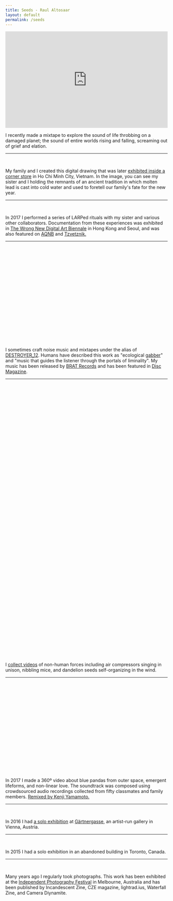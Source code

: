 ```yaml
---
title: Seeds - Raul Altosaar
layout: default
permalink: /seeds
---
```


<html>

<div class="project">

  <iframe width="100%" height="300" scrolling="no" frameborder="no" allow="autoplay" src="https://w.soundcloud.com/player/?url=https%3A//api.soundcloud.com/tracks/655004264&color=%23ff5500&auto_play=false&hide_related=true&show_comments=true&show_user=true&show_reposts=false&show_teaser=false&visual=true"></iframe>

  <p>I recently made a mixtape to explore the sound of life throbbing on a damaged planet; the sound of entire worlds rising and falling, screaming out of grief and elation.</p>

</div>

<hr>


<div class="project">

  <img class="lazy" data-src="../assets/img/pages/seeds/kariina_raul_hands_print.jpg">
  <img class="lazy" data-src="../assets/img/pages/seeds/snapdragon.jpg">

  <p>My family and I created this digital drawing that was later <a href="http://undergroundflower.com/snapdragon.html" target="_blank">exhibited inside a corner store</a> in Ho Chi Minh City, Vietnam. In the image, you can see my sister and I holding the remnants of an ancient tradition in which molten lead is cast into cold water and used to foretell our family's fate for the new year.</p>

</div>


<hr>

<div class="project">

<img class="lazy" data-src="/assets/img/pages/seeds/b.jpg">
<img class="lazy" data-src="/assets/img/pages/seeds/a.jpg">

<p>In 2017 I performed a series of LARPed rituals with my sister and various other collaborators. Documentation from these experiences was exhibited in <a href="https://thewrong.org/about" target="_blank">The Wrong New Digital Art Biennale</a> in Hong Kong and Seoul, and was also featured on <a href="https://www.aqnb.com/2017/11/15/why-do-we-appropriate-life-hacking-into-taught-identity-with-fantasy-direct-group-show-at-seouls-yongma-charm-space/" target="_blank">AQNB</a> and <a href="http://tzvetnik.online/portfolio_page/fantasy-direct-yongma-land-charm-space/" target="_blank">Tzvetznik.</a></p>

</div>


<hr>

<div class="project">

<div class="media">
<iframe class="lazy" width="100%" height="300" scrolling="no" frameborder="no" allow="autoplay" data-src="https://w.soundcloud.com/player/?url=https%3A//api.soundcloud.com/playlists/649914882%3Fsecret_token%3Ds-ZrJ5M&color=%23ff5500&auto_play=false&hide_related=false&show_comments=true&show_user=true&show_reposts=false&show_teaser=true&visual=true"></iframe>
</div>


<p>I sometimes craft noise music and mixtapes under the alias of <a href="https://soundcloud.com/destroyer_12" target="_blank">DESTROYER_12</a>. Humans have described this work as "ecological <a href="https://en.wikipedia.org/wiki/Gabber" target="_blank">gabber</a>" and "music that guides the listener through the portals of liminality". My music has been released by <a href="https://bratrecords.bandcamp.com/album/brat-compilation-volume-2-vesna" target="_blank">BRAT Records</a> and has been featured in <a href="https://soundcloud.com/discmagazine/disc-024-floating-rooftop-healing-mix-destroyer_12" target="_blank">Disc Magazine</a>.</p>

</div>

<hr>


<div class="project">

<div class="media">

<style>.embed-container { position: relative; padding-bottom: 56.25%; height: 0; overflow: hidden; max-width: 100%;} .embed-container iframe, .embed-container object, .embed-container embed { position: absolute; top: 0; left: 0; width: 100%; height: 100%;}</style><div class='embed-container'><iframe class="lazy" data-src='https://www.youtube.com/embed/Kb0CDXasjiE' frameborder='0' title ='0' allowfullscreen modestbranding='1' showinfo='0'></iframe></div>

<div class='embed-container many'><iframe class="lazy" data-src='https://www.youtube.com/embed/p-NkMdxFHtY' frameborder='0' title ='0' allowfullscreen modestbranding='1' showinfo='0'></iframe></div>

<div class='embed-container many'><iframe class="lazy" data-src='https://www.youtube.com/embed/d4KXmJRE3HU' frameborder='0' allowfullscreen></iframe></div>

</div>

<p>I <a href="https://www.youtube.com/playlist?list=PLPn69OMwH-byEcKC3_Rthq6Il8-PevHgB" target="_blank">collect videos</a> of non-human forces including air compressors singing in unison, nibbling mice, and dandelion seeds self-organizing in the wind.</p>

</div>


<hr>


<div class="project">

<div class="media">
<div class='embed-container'><iframe class="lazy" data-src='https://www.youtube.com/embed/R61n22gTkdo' frameborder='0' title ='0' allowfullscreen modestbranding='1' showinfo='0'></iframe></div>
</div>

<p>In 2017 I made a 360º video about blue pandas from outer space, emergent lifeforms, and non-linear love. The soundtrack was composed using crowdsourced audio recordings collected from fifty classmates and family members. <a href="https://soundcloud.com/exilevevo/i-may-not-be-ready-2-shit-out-a-liquid-diamond-and-share-it-but-i-can-try-kenji-remix" target="_blank">Remixed by Kenji Yamamoto.</a></p>

</div>


<hr>

<div class="project">

<img class="lazy" data-src="/assets/img/pages/seeds/c.jpg">
<img class="lazy" data-src="/assets/img/pages/seeds/02.jpg">
<img class="lazy" data-src="/assets/img/pages/seeds/19.jpg">
<img class="lazy" data-src="/assets/img/pages/seeds/01.jpg">

<p>In 2016 I had <a href="https://gaertnergasse.com/2018/every-day-is-a-lifetime/" target="_blank">a solo exhibition</a> at <a href="http://gaertnergasse.com/" target="_blank">Gärtnergasse</a>, an artist-run gallery in Vienna, Austria.</p>


</div>


<hr>




<div class="project">

<img class="lazy" data-src="/assets/img/pages/seeds/hesitate1.jpg">
<img class="lazy" data-src="/assets/img/pages/seeds/hesitate2.jpg">
<img class="lazy" data-src="/assets/img/pages/seeds/hesitate3.jpg">

<p>In 2015 I had a solo exhibition in an abandoned building in Toronto, Canada.</p>

</div>



<hr>



<div class="project">

<img class="lazy" data-src="/assets/img/pages/seeds/cali_tree.jpg">
<img class="lazy" data-src="/assets/img/pages/seeds/rain.jpg">
<img class="lazy" data-src="/assets/img/pages/seeds/green.jpg">
<img class="lazy" data-src="/assets/img/pages/seeds/blue.jpg">

<p>Many years ago I regularly took photographs. This work has been exhibited at the <a href="http://i-p-f.org/" target="_blank">Independent Photography Festival</a> in Melbourne, Australia and has been published by Incandescent Zine, CZE magazine, lightrad.ius, Waterfall Zine, and Camera Diynamite.</p>

</div>

</html>

<!-- <html>

<section class="projects">

  <article class="grid-section">

  <figure class="grid-object-other">
       <img src="assets/img/pages/otherwork/arena3-min.png">
          <p>I collect knowledge about the history and future of computation. I store this knowledge in a research channel named <a href="https://www.are.na/raul-altosaar/embodied-computation" target="_blank" title="Embodied Computation">Embodied Computation</a> on are.na. </p>
  </figure>

  <figure class="grid-object-other">
       <img src="assets/img/pages/otherwork/a.jpg">
          <p>In 2017 I performed a series of virtual reality rituals with various collaborators. Documentation from these rituals was exhibited in The Wrong New Digital Art Biennale in Hong Kong and Seoul, Korea. Featured on<a href="https://www.aqnb.com/2017/11/15/why-do-we-appropriate-life-hacking-into-taught-identity-with-fantasy-direct-group-show-at-seouls-yongma-charm-space/" target="_blank" title="Embodied Computation"> AQNB</a> and <a href="http://tzvetnik.online/portfolio_page/fantasy-direct-yongma-land-charm-space/" target="_blank">Tzvetznik.</a></p>
  </figure>

  <figure class="grid-object-other">
       <iframe width="100%" height="450" scrolling="no" frameborder="no" allow="autoplay" src="https://w.soundcloud.com/player/?url=https%3A//api.soundcloud.com/playlists/649914882%3Fsecret_token%3Ds-ZrJ5M&color=%23ff5500&auto_play=false&hide_related=false&show_reposts=false&show_teaser=true&visual=true"></iframe>
          <p>I have been intermittently crafting noise music and mixtapes under the alias of <a href="https://soundcloud.com/destroyer_12" target="_blank">DESTROYER_12</a> for the past four years. Critics have described these productions as "ecological <a href="https://en.wikipedia.org/wiki/Gabber" target="_blank">gabber</a>" and "music that guides the listener through the portals of liminality". This work has been released by <a href="https://bratrecords.bandcamp.com/album/brat-compilation-volume-2-vesna" target="_blank">BRAT Records</a> and has been featured in <a href="https://soundcloud.com/discmagazine/disc-024-floating-rooftop-healing-mix-destroyer_12" target="_blank">Disc Magazine</a>. </p>
  </figure>

  <figure class="grid-object-other">
    <img src="assets/img/pages/otherwork/diamonds.jpg">
    <p>In 2017 I made <a href="https://www.youtube.com/watch?v=R61n22gTkdo" target="_blank">a 360º artwork</a> about emergent lifeforms and non-linear love. The soundtrack was composed using crowdsourced audio recordings collected from fifty classmates and family members. Featured in <a href="http://simforart.blogspot.com/2017/05/raul-altosaar-worm-video-1-injected-i.html" target="_blank">Sim Magazine</a> and <a href="https://soundcloud.com/exilevevo/i-may-not-be-ready-2-shit-out-a-liquid-diamond-and-share-it-but-i-can-try-kenji-remix" target="_blank"> remixed by Kenji Yamamoto.</a></p>
  </figure>

  <figure class="grid-object-other">
  	<img src="assets/img/pages/otherwork/c.jpg">
		<p>In 2016 I had <a href="http://gaertnergasse.com/every-day-is-a-lifetime/" target="_blank">a solo exhibition</a> at <a href="http://gaertnergasse.com/" target="_blank">Gärtnergasse</a>, an artist-run space in Vienna, Austria.</p>
  </figure>

  <figure class="grid-object-other">
  	<img src="assets/img/pages/otherwork/cali_tree.jpg">
  	<p>Many years ago I regularly took photographs. This work has been exhibited at the <a href="http://i-p-f.org/" target="_blank">Independent Photography Festival</a> in Melbourne, Australia and has been published by Incandescent Zine, CZE magazine, lightrad.ius, Waterfall Zine, and Camera Diynamite.</p>
  </figure>

</article>
</section>
</html> -->